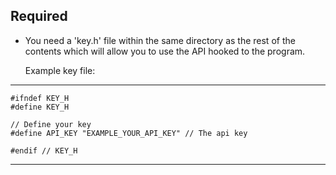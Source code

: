 ## Required

- You need a 'key.h' file within the same directory as the rest of the contents which will allow you to use the API hooked to the program.

  Example key file:

---------------------------------------------------------------------------------------
```
#ifndef KEY_H
#define KEY_H

// Define your key
#define API_KEY "EXAMPLE_YOUR_API_KEY" // The api key

#endif // KEY_H
```
---------------------------------------------------------------------------------------
